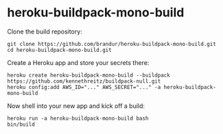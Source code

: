 heroku-buildpack-mono-build
===========================

Clone the build repository:

    git clone https://github.com/brandur/heroku-buildpack-mono-build.git
    cd heroku-buildpack-mono-build.git

Create a Heroku app and store your secrets there:

    heroku create heroku-buildpack-mono-build --buildpack https://github.com/kennethreitz/buildpack-null.git
    heroku config:add AWS_ID="..." AWS_SECRET="..." -a heroku-buildpack-mono-build

Now shell into your new app and kick off a build:

    heroku run -a heroku-buildpack-mono-build bash
    bin/build
